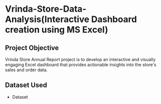 # Vrinda-Store-Data-Analysis(Interactive Dashboard creation using MS Excel)
## Project Objective
Vrinda Store Annual Report project is to develop an interactive and visually engaging Excel dashboard that provides actionable insights into the store's sales and order data.

## Dataset Used
- <a herf="https://github.com/darshan-masane/Vrinda-Store-Analysis-Dashboard/blob/main/Assignment_dash.xlsx"> Dataset </a>
